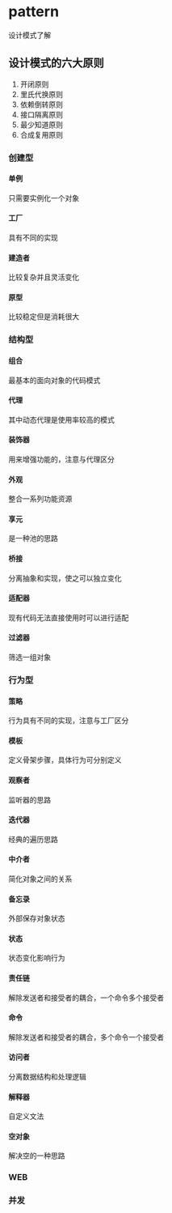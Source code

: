 # pattern
设计模式了解

## 设计模式的六大原则
1. 开闭原则
2. 里氏代换原则
3. 依赖倒转原则
4. 接口隔离原则
5. 最少知道原则
6. 合成复用原则

### 创建型
#### 单例
只需要实例化一个对象
#### 工厂
具有不同的实现
#### 建造者
比较复杂并且灵活变化
#### 原型
比较稳定但是消耗很大

### 结构型
#### 组合
最基本的面向对象的代码模式
#### 代理
其中动态代理是使用率较高的模式
#### 装饰器
用来增强功能的，注意与代理区分
#### 外观
整合一系列功能资源
#### 享元
是一种池的思路
#### 桥接
分离抽象和实现，使之可以独立变化
#### 适配器
现有代码无法直接使用时可以进行适配
#### 过滤器
筛选一组对象

### 行为型
#### 策略
行为具有不同的实现，注意与工厂区分
#### 模板
定义骨架步骤，具体行为可分别定义
#### 观察者
监听器的思路
#### 迭代器
经典的遍历思路
#### 中介者
简化对象之间的关系
#### 备忘录
外部保存对象状态
#### 状态
状态变化影响行为
#### 责任链
解除发送者和接受者的耦合，一个命令多个接受者
#### 命令
解除发送者和接受者的耦合，多个命令一个接受者
#### 访问者
分离数据结构和处理逻辑
#### 解释器
自定义文法
#### 空对象
解决空的一种思路

### WEB

### 并发